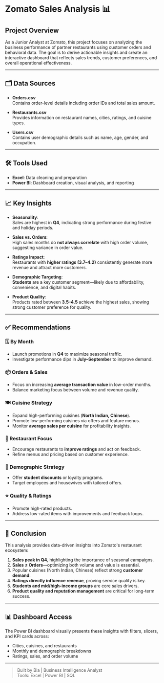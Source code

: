 
# Zomato Sales Analysis 📊

## Project Overview

As a Junior Analyst at Zomato, this project focuses on analyzing the business performance of partner restaurants using customer orders and behavioral data. The goal is to derive actionable insights and create an interactive dashboard that reflects sales trends, customer preferences, and overall operational effectiveness.

---

## 🗂️ Data Sources

- **Orders.csv**  
  Contains order-level details including order IDs and total sales amount.

- **Restaurants.csv**  
  Provides information on restaurant names, cities, ratings, and cuisine types.

- **Users.csv**  
  Contains user demographic details such as name, age, gender, and occupation.

---

## 🛠️ Tools Used

- **Excel**: Data cleaning and preparation  
- **Power BI**: Dashboard creation, visual analysis, and reporting

---

## 📈 Key Insights

- **Seasonality**:  
  Sales are highest in **Q4**, indicating strong performance during festive and holiday periods.

- **Sales vs. Orders**:  
  High sales months do **not always correlate** with high order volume, suggesting variance in order value.

- **Ratings Impact**:  
  Restaurants with **higher ratings (3.7–4.2)** consistently generate more revenue and attract more customers.

- **Demographic Targeting**:  
  **Students** are a key customer segment—likely due to affordability, convenience, and digital habits.

- **Product Quality**:  
  Products rated between **3.5–4.5** achieve the highest sales, showing strong customer preference for quality.

---

## ✅ Recommendations

### 🗓️ By Month
- Launch promotions in **Q4** to maximize seasonal traffic.
- Investigate performance dips in **July–September** to improve demand.

### 📦 Orders & Sales
- Focus on increasing **average transaction value** in low-order months.
- Balance marketing focus between volume and revenue quality.

### 🍽️ Cuisine Strategy
- Expand high-performing cuisines (**North Indian, Chinese**).
- Promote low-performing cuisines via offers and feature menus.
- Monitor **average sales per cuisine** for profitability insights.

### 🍴 Restaurant Focus
- Encourage restaurants to **improve ratings** and act on feedback.
- Refine menus and pricing based on customer experience.

### 👥 Demographic Strategy
- Offer **student discounts** or loyalty programs.
- Target employees and housewives with tailored offers.

### ⭐ Quality & Ratings
- Promote high-rated products.
- Address low-rated items with improvements and feedback loops.

---

## 🧾 Conclusion

This analysis provides data-driven insights into Zomato's restaurant ecosystem:

1. **Sales peak in Q4**, highlighting the importance of seasonal campaigns.
2. **Sales ≠ Orders**—optimizing both volume and value is essential.
3. Popular cuisines (North Indian, Chinese) reflect strong **customer demand**.
4. **Ratings directly influence revenue**, proving service quality is key.
5. **Students and mid/high-income groups** are core sales drivers.
6. **Product quality and reputation management** are critical for long-term success.

---

## 📊 Dashboard Access

The Power BI dashboard visually presents these insights with filters, slicers, and KPI cards across:
- Cities, cuisines, and restaurants
- Monthly and demographic breakdowns
- Ratings, sales, and order volume

---

> Built by Bia | Business Intelligence Analyst  
> Tools: Excel | Power BI | SQL  
